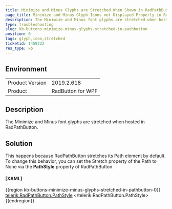 ```yaml
---
title: Minimize and Minus Glyphs are Stretched When Shown in RadPathButton
page_title: Minimize and Minus Glyph Icons not Displayed Properly in RadPathButton
description: The Minimize and Minus font glyphs are stretched when hosted in PathButton
type: troubleshooting
slug: kb-buttons-minimize-minus-glyphs-stretched-in-pathbutton
position: 0
tags: glyph,icon,stretched
ticketid: 1459222
res_type: kb
---
```


## Environment
<table>
    <tbody>
	    <tr>
	    	<td>Product Version</td>
	    	<td>2019.2.618</td>
	    </tr>
	    <tr>
	    	<td>Product</td>
	    	<td>RadButton for WPF</td>
	    </tr>
    </tbody>
</table>

## Description

The Minimize and Minus font glyphs are stretched when hosted in RadPathButton.

## Solution

This happens because RadPathButton stretches its Path element by default. To change this behavior, you can set the Stretch property of the Path to None via the __PathStyle__ property of RadPathButton.

#### __[XAML]__
{{region kb-buttons-minimize-minus-glyphs-stretched-in-pathbutton-0}}
	<telerik:RadPathButton.PathStyle>
		<Style TargetType="{x:Type Path}">
			<Setter Property="Fill" Value="Black"/>
			<Setter Property="Stretch" Value="None"/>
			<Setter Property="VerticalAlignment" Value="Center"/>
			<Setter Property="HorizontalAlignment" Value="Center"/>
			<Setter Property="SnapsToDevicePixels" Value="True"/>
		</Style>
	</telerik:RadPathButton.PathStyle>
{{endregion}}